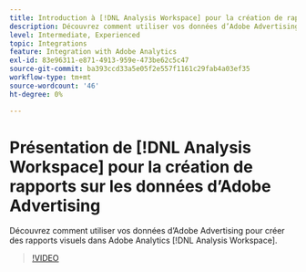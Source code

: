 ```yaml
---
title: Introduction à [!DNL Analysis Workspace] pour la création de rapports de données d’Adobe Advertising
description: Découvrez comment utiliser vos données d’Adobe Advertising pour créer des rapports visuels dans Adobe Analytics [!DNL Analysis Workspace].
level: Intermediate, Experienced
topic: Integrations
feature: Integration with Adobe Analytics
exl-id: 83e96311-e871-4913-959e-473be62c5c47
source-git-commit: ba393ccd33a5e05f2e557f1161c29fab4a03ef35
workflow-type: tm+mt
source-wordcount: '46'
ht-degree: 0%

---
```


# Présentation de [!DNL Analysis Workspace] pour la création de rapports sur les données d’Adobe Advertising

Découvrez comment utiliser vos données d’Adobe Advertising pour créer des rapports visuels dans Adobe Analytics [!DNL Analysis Workspace].

>[!VIDEO](https://video.tv.adobe.com/v/33492)
